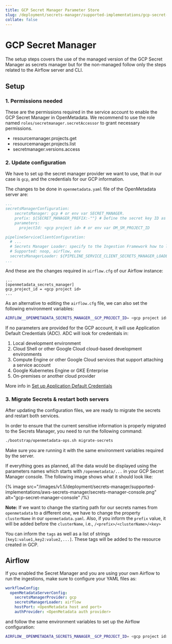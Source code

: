 ```yaml
---
title: GCP Secret Manager Parameter Store
slug: /deployment/secrets-manager/supported-implementations/gcp-secret-manager
collate: false
---
```


# GCP Secret Manager

The setup steps covers the use of the managed version of the GCP Secret Manager as secrets manager but
for the non-managed follow only the steps related to the Airflow server and CLI.

## Setup

### 1. Permissions needed

These are the permissions required in the service account to enable the GCP Secret Manager in OpenMetadata. We recommend to use the role named `roles/secretmanager.secretAccessor` to grant necessary permissions. 

- resourcemanager.projects.get
- resourcemanager.projects.list
- secretmanager.versions.access

### 2. Update configuration

We have to set up the secret manager provider we want to use, that in our case is `gcp`, and the credentials for our GCP information.

The changes to be done in `openmetadata.yaml` file of the OpenMetadata server are:

```yaml
...
secretsManagerConfiguration:
    secretsManager: gcp # or env var SECRET_MANAGER.
    prefix: ${SECRET_MANAGER_PREFIX:-""} # Define the secret key ID as /<prefix>/<clusterName>/<key>
    parameters:
      projectId: <gcp project id> # or env var OM_SM_PROJECT_ID

pipelineServiceClientConfiguration:
  # ...
  # Secrets Manager Loader: specify to the Ingestion Framework how to load the SM credentials from its env
  # Supported: noop, airflow, env
  secretsManagerLoader: ${PIPELINE_SERVICE_CLIENT_SECRETS_MANAGER_LOADER:-"noop"}
...
```

And these are the changes required in `airflow.cfg` of our Airflow instance:

```properties
...
[openmetadata_secrets_manager]
gcp_project_id = <gcp project id>
...
```

As an alternative to editing the `airflow.cfg` file, we can also set the following environment variables:

```bash
AIRFLOW__OPENMETADATA_SECRETS_MANAGER__GCP_PROJECT_ID= <gcp project id>
```

If no parameters are provided for the GCP account, it will use Application Default Credentials (ADC). 
ADC will look for credentials in:

1. Local development environment
2. Cloud Shell or other Google Cloud cloud-based development environments
3. Compute Engine or other Google Cloud services that support attaching a service account
4. Google Kubernetes Engine or GKE Enterprise
5. On-premises or another cloud provider


More info in [Set up Application Default Credentials](https://cloud.google.com/docs/authentication/provide-credentials-adc)

### 3. Migrate Secrets & restart both servers

After updating the configuration files, we are ready to migrate the secrets and restart both services.

In order to ensure that the current sensitive information is properly migrated to the Secrets Manager, you need to
run the following command:

```bash
./bootstrap/openmetadata-ops.sh migrate-secrets
```

Make sure you are running it with the same environment variables required by the server.

If everything goes as planned, all the data would be displayed using the parameters names which starts with 
`/openmetadata/...` in your GCP Secret Manager console. The following image shows what it should look 
like:

{% image src="/images/v1.5/deployment/secrets-manager/supported-implementations/aws-secrets-manager/secrets-manager-console.png" alt="gcp-secret-manager-console" /%}

**Note:** If we want to change the starting path for our secrets names from `openmetadata` to a different one, we have 
to change the property `clusterName` in our `openmetadata.yaml`. Also, if you inform the `prefix` value, it will be
added before the `clusterName`, i.e., `/<prefix>/<clusterName>/<key>`

You can inform the `tags` as well as a list of strings `[key1:value1,key2:value2,...]`. These tags will be added
to the resource created in GCP.

## Airflow

If you enabled the Secret Manager and you are using your own Airflow to run the ingestions, make sure to configure
your YAML files as:

```yaml
workflowConfig:
  openMetadataServerConfig:
    secretsManagerProvider: gcp
    secretsManagerLoader: airflow
    hostPort: <OpenMetadata host and port>
    authProvider: <OpenMetadata auth provider>
```

and follow the same environment variables to set up the Airflow configuration:

```bash
AIRFLOW__OPENMETADATA_SECRETS_MANAGER__GCP_PROJECT_ID= <gcp project id>
```
